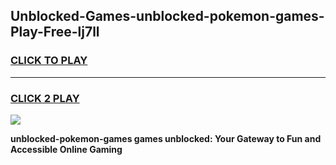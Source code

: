 
## Unblocked-Games-unblocked-pokemon-games-Play-Free-lj7ll
<h3>
<a href="https://premium76.site?title=unblocked-pokemon-games&ref=09A">CLICK TO PLAY</a></h3>
<hr>

<h3>
<a href="https://premium76.site?title=unblocked-pokemon-games&ref=09A">CLICK 2 PLAY</a>
  
</h3>

<a href="https://premium76.site?title=unblocked-pokemon-games&ref=09A"><img src="https://clearcache.store/games.png"></a>


**unblocked-pokemon-games games unblocked: Your Gateway to Fun and Accessible Online Gaming**
